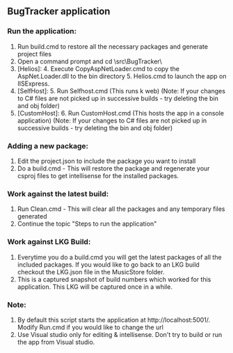 ## BugTracker application

### Run the application:
1. Run build.cmd to restore all the necessary packages and generate project files
2. Open a command prompt and cd \src\BugTracker\
3. [Helios]:
	4. Execute CopyAspNetLoader.cmd to copy the AspNet.Loader.dll to the bin directory
	5. Helios.cmd to launch the app on IISExpress.
4. [SelfHost]:
	5. Run Selfhost.cmd (This runs k web) (Note: If your changes to C# files are not picked up in successive builds - try deleting the bin and obj folder)
5. [CustomHost]:
	6. Run CustomHost.cmd (This hosts the app in a console application) (Note: If your changes to C# files are not picked up in successive builds - try deleting the bin and obj folder)

### Adding a new package:
1. Edit the project.json to include the package you want to install
2. Do a build.cmd - This will restore the package and regenerate your csproj files to get intellisense for the installed packages.

### Work against the latest build:
1. Run Clean.cmd - This will clear all the packages and any temporary files generated
2. Continue the topic "Steps to run the application"

### Work against LKG Build:
1. Everytime you do a build.cmd you will get the latest packages of all the included packages. If you would like to go back to an LKG build checkout the LKG.json file in the MusicStore folder.
2. This is a captured snapshot of build numbers which worked for this application. This LKG will be captured once in a while. 

### Note:
1. By default this script starts the application at http://localhost:5001/. Modify Run.cmd if you would like to change the url
2. Use Visual studio only for editing & intellisense. Don't try to build or run the app from Visual studio.
